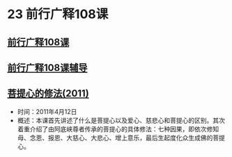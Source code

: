 # 23 前行广释108课

## [前行广释108课](https://huidengchanxiu.net/refs/qxgs/qxgs-09ptx#前行广释第108课)

## [前行广释108课辅导](https://huidengchanxiu.net/refs/qxgs/fudao/qxgsfd-09ptx#前行广释第108课辅导)

## [菩提心的修法(2011)](https://www.fohuifayu.com/index.php/huideng-jiangtang/fofa-jianxiu/puti-xin/818-l11051)

- 时间：2011年4月12日
- 概述：本课首先讲述了什么是菩提心以及爱心、慈悲心和菩提心的区别。其次着重介绍了由阿底峡尊者传承的菩提心的具体修法：七种因果，即依次修知母、念恩、报恩、大慈心、大悲心、增上意乐，最后生起度化众生成佛的菩提心。
